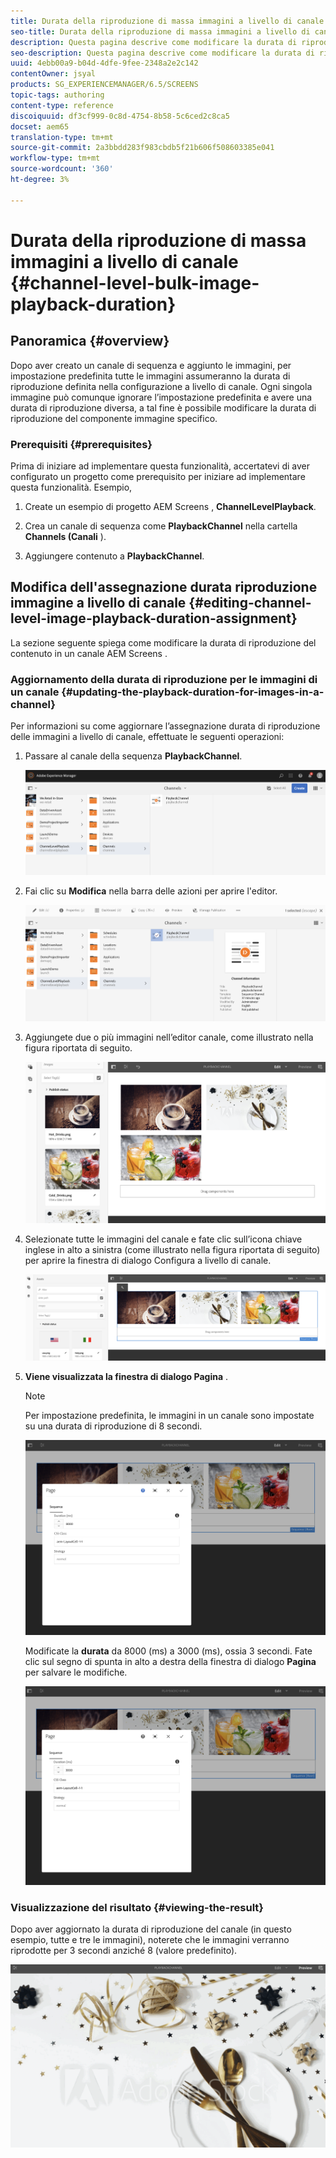 ```yaml
---
title: Durata della riproduzione di massa immagini a livello di canale
seo-title: Durata della riproduzione di massa immagini a livello di canale
description: Questa pagina descrive come modificare la durata di riproduzione di un componente immagine specifico.
seo-description: Questa pagina descrive come modificare la durata di riproduzione di un componente immagine specifico.
uuid: 4ebb00a9-b04d-4dfe-9fee-2348a2e2c142
contentOwner: jsyal
products: SG_EXPERIENCEMANAGER/6.5/SCREENS
topic-tags: authoring
content-type: reference
discoiquuid: df3cf999-0c8d-4754-8b58-5c6ced2c8ca5
docset: aem65
translation-type: tm+mt
source-git-commit: 2a3bbdd283f983cbdb5f21b606f508603385e041
workflow-type: tm+mt
source-wordcount: '360'
ht-degree: 3%

---
```



# Durata della riproduzione di massa immagini a livello di canale {#channel-level-bulk-image-playback-duration}

## Panoramica {#overview}

Dopo aver creato un canale di sequenza e aggiunto le immagini, per impostazione predefinita tutte le immagini assumeranno la durata di riproduzione definita nella configurazione a livello di canale. Ogni singola immagine può comunque ignorare l’impostazione predefinita e avere una durata di riproduzione diversa, a tal fine è possibile modificare la durata di riproduzione del componente immagine specifico.

### Prerequisiti {#prerequisites}

Prima di iniziare ad implementare questa funzionalità, accertatevi di aver configurato un progetto come prerequisito per iniziare ad implementare questa funzionalità. Esempio,

1. Create un esempio di progetto AEM Screens , **ChannelLevelPlayback**.

1. Crea un canale di sequenza come **PlaybackChannel** nella cartella **Channels (Canali** ).

1. Aggiungere contenuto a **PlaybackChannel**.

## Modifica dell&#39;assegnazione durata riproduzione immagine a livello di canale {#editing-channel-level-image-playback-duration-assignment}

La sezione seguente spiega come modificare la durata di riproduzione del contenuto in un canale AEM Screens .

### Aggiornamento della durata di riproduzione per le immagini di un canale {#updating-the-playback-duration-for-images-in-a-channel}

Per informazioni su come aggiornare l’assegnazione durata di riproduzione delle immagini a livello di canale, effettuate le seguenti operazioni:

1. Passare al canale della sequenza **PlaybackChannel**.

   ![screen_shot_2019-06-24at62818pm](assets/screen_shot_2019-06-24at62818pm.png)

1. Fai clic su **Modifica** nella barra delle azioni per aprire l&#39;editor.

   ![screen_shot_2019-06-24at70141pm](assets/screen_shot_2019-06-24at70141pm.png)

1. Aggiungete due o più immagini nell’editor canale, come illustrato nella figura riportata di seguito.

   ![screen_shot_2019-06-24at90534pm](assets/screen_shot_2019-06-24at90534pm.png)

1. Selezionate tutte le immagini del canale e fate clic sull’icona chiave inglese in alto a sinistra (come illustrato nella figura riportata di seguito) per aprire la finestra di dialogo Configura a livello di canale.

   ![screen_shot_2019-06-25at95945am](assets/screen_shot_2019-06-25at95945am.png)

1. **Viene visualizzata la finestra di dialogo Pagina** .

   >[!NOTE]
   >Per impostazione predefinita, le immagini in un canale sono impostate su una durata di riproduzione di 8 secondi.

   ![screen_shot_2019-06-25at100343am](assets/screen_shot_2019-06-25at100343am.png)

   Modificate la **durata** da 8000 (ms) a 3000 (ms), ossia 3 secondi. Fate clic sul segno di spunta in alto a destra della finestra di dialogo **Pagina** per salvare le modifiche.

   ![screen_shot_2019-06-25at101527am](assets/screen_shot_2019-06-25at101527am.png)

### Visualizzazione del risultato {#viewing-the-result}

Dopo aver aggiornato la durata di riproduzione del canale (in questo esempio, tutte e tre le immagini), noterete che le immagini verranno riprodotte per 3 secondi anziché 8 (valore predefinito).

![channel_preview](assets/channel_preview.gif)

